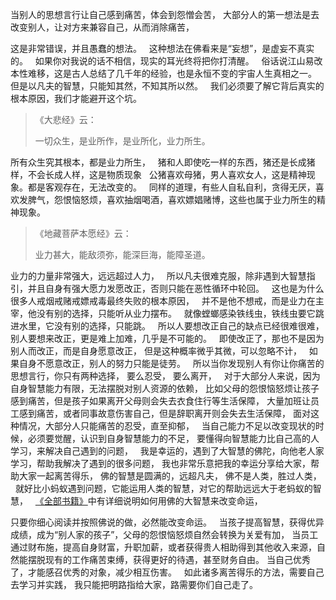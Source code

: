 当别人的思想言行让自己感到痛苦，体会到怨憎会苦，
大部分人的第一想法是去改变别人，让对方来兼容自己，从而消除痛苦，

这是非常错误，并且愚蠢的想法。
&nbsp;
这种想法在佛看来是“妄想”，是虚妄不真实的。
&nbsp;
如果你对我说的话不相信，现实的耳光终将把你打清醒。
&nbsp;
俗话说江山易改本性难移，这是古人总结了几千年的经验，也是永恒不变的宇宙人生真相之一。
&nbsp;
但是以凡夫的智慧，只能知其然，不知其所以然。
&nbsp;
我们必须要了解它背后真实的根本原因，我们才能避开这个坑。

> 《大悲经》云： 
> 
> 一切众生，是业所作，是业所化，业力所生。

所有众生究其根本，都是业力所生，
&nbsp;
猪和人即使吃一样的东西，猪还是长成猪样，不会长成人样，这是物质现象
&nbsp;
公猪喜欢母猪，男人喜欢女人，这是精神现象。都是客观存在，无法改变的。
&nbsp;
同样的道理，有些人自私自利，贪得无厌，喜欢发脾气，怨恨恼怒烦，喜欢抽烟喝酒，喜欢嫖娼赌博，这些也属于业力所生的精神现象。

> 《地藏菩萨本愿经》云：
> 
>  业力甚大，能敌须弥，能深巨海，能障圣道。

业力的力量非常强大，远远超过人力，
&nbsp;
所以凡夫很难克服，除非遇到大智慧指引，并且自身有强大愿力发愿改正，否则只能在恶性循环中轮回。
&nbsp;
这也是为什么很多人戒烟戒赌戒嫖戒毒最终失败的根本原因，
&nbsp;
并不是他不想戒，而是业力在主宰，他没有别的选择，只能听从业力摆布。
&nbsp;
就像螳螂感染铁线虫，铁线虫要它跳进水里，它没有别的选择，只能跳。
&nbsp;
所以人要想改正自己的缺点已经很难很难，别人要想来改正，更是难上加难，几乎是不可能的。
&nbsp;
即使改正了，那也不是因为别人而改正，而是自身愿意改正，
但是这种概率微乎其微，可以忽略不计，
&nbsp;
如果自身不愿意改正，别人的努力只能是徒劳。
&nbsp;
所以当你发现别人有你让你痛苦的思想言行，你只有两种选择，
要么忍受，
要么离开，
&nbsp;
对于大部分人来说，因为自身智慧能力有限，无法摆脱对别人资源的依赖，
比如父母的怨恨恼怒烦让孩子感到痛苦，但是孩子如果离开父母则会失去衣食住行等生活保障，
大量加班让员工感到痛苦，或者同事故意伤害自己，但是辞职离开则会失去生活保障，
面对这种情况，大部分人只能痛苦的忍受，直至抑郁，
&nbsp;
当自己能力不足以改变现状的时候，必须要觉醒，认识到自身智慧能力的不足，
要懂得向智慧能力比自己高的人学习，来解决自己遇到的问题，
&nbsp;
我是幸运的，遇到了大智慧的佛陀，向他老人家学习，帮助我解决了遇到的很多问题，
我也非常乐意把我的幸运分享给大家，帮助大家一起离苦得乐，
佛的智慧是圆满的，远超凡夫，
佛不是人类，胜过人类，
&nbsp;
就好比小蚂蚁遇到问题，它能运用人类的智慧，对它的帮助远远大于老蚂蚁的智慧，
&nbsp;
[《全部书籍》](https://7qrbxke2v5.k.topthink.com/@ln2qd8jrdg/quanbushujihezuozhe.html)中有详细说明如何用佛的大智慧来改变命运，

只要你细心阅读并按照佛说的做，必然能改变命运。
&nbsp;
当孩子提高智慧，获得优异成绩，成为“别人家的孩子”，父母的怨恨恼怒烦自然会转换为关爱有加，
当员工通过财布施，提高自身财富，升职加薪，或者获得贵人相助得到其他收入来源，自然能摆脱现有的工作痛苦束缚，获得更好的待遇，甚至财务自由。
当自己优秀了，才能感召优秀的对象，减少相互伤害。
&nbsp;
如此诸多离苦得乐的方法，需要自己去学习并实践，
我只能把明路指给大家，路需要你们自己走了。




